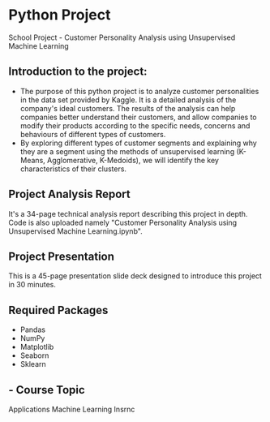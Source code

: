 # Python Project
School Project - Customer Personality Analysis using Unsupervised Machine Learning 
## Introduction to the project: 
* The purpose of this python project is to analyze customer personalities in the data
set provided by Kaggle. It is a detailed analysis of the company's ideal customers. The results of
the analysis can help companies better understand their customers, and allow companies to modify
their products according to the specific needs, concerns and behaviours of different types of
customers. 
* By exploring different types of customer segments and explaining why they are a segment
using the methods of unsupervised learning (K-Means, Agglomerative, K-Medoids), we will
identify the key characteristics of their clusters.
## Project Analysis Report
It's a 34-page technical analysis report describing this project in depth. Code is also uploaded namely "Customer Personality Analysis using Unsupervised Machine Learning.ipynb".
## Project Presentation
This is a 45-page presentation slide deck designed to introduce this project in 30 minutes. 
## Required Packages
* Pandas
* NumPy
* Matplotlib
* Seaborn
* Sklearn
## - Course Topic
Applications Machine Learning Insrnc
